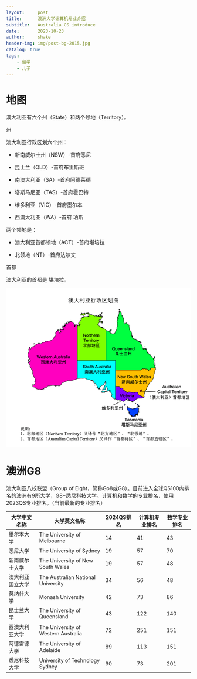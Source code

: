 ```yaml
---
layout:     post
title:      澳洲大学计算机专业介绍
subtitle:   Australia CS introduce
date:       2023-10-23
author:     shake
header-img: img/post-bg-2015.jpg
catalog: true
tags:
    - 留学
    - 儿子
---
```


# 地图

澳大利亚有六个州（State）和两个领地（Territory）。

州

澳大利亚行政区划六个州：

* 新南威尔士州（NSW）-首府悉尼

* 昆士兰（QLD）-首府布里斯班

* 南澳大利亚（SA）-首府阿德莱德

* 塔斯马尼亚（TAS）-首府霍巴特

* 维多利亚（VIC）-首府墨尔本

* 西澳大利亚（WA）-首府 珀斯

两个领地是：

* 澳大利亚首都领地（ACT）-首府堪培拉

* 北领地（NT）-首府达尔文

首都

澳大利亚的首都是 堪培拉。


![地图](/img/au/map.png "大学地图")


# 澳洲G8

澳大利亚八校联盟（Group of Eight，简称Go8或G8）。目前进入全球QS100内排名的澳洲有9所大学，G8+悉尼科技大学。计算机和数学的专业排名，使用2023QS专业排名。（当前最新的专业排名）

| 大学中文名称     | 大学英文名称                        | 2024QS排名 | 计算机专业排名 | 数学专业排名 |
|------------------|-------------------------------------|------------|----------------|--------------|
| 墨尔本大学       | The University of Melbourne         | 14         | 41             | 43           |
| 悉尼大学         | The University of Sydney            | 19         | 57             | 70           |
| 新南威尔士大学   | The University of New South Wales   | 19         | 57             | 48           |
| 澳大利亚国立大学 | The Australian National University  | 34         | 56             | 48           |
| 莫纳什大学       | Monash University                   | 42         | 73             | 86           |
| 昆士兰大学       | The University of Queensland        | 43         | 122            | 140          |
| 西澳大利亚大学   | The University of Western Australia | 72         | 251            | 151          |
| 阿德雷德大学     | The University of Adelaide          | 89         | 113            | 151          |
| 悉尼科技大学     | University of Technology Sydney     | 90         | 73             | 201          |

